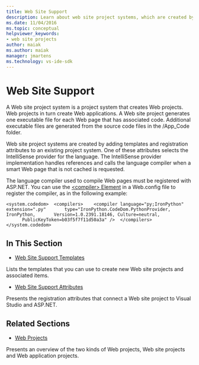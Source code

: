 ```yaml
---
title: Web Site Support
description: Learn about web site project systems, which are created by adding templates and registration attributes to an existing project system.
ms.date: 11/04/2016
ms.topic: conceptual
helpviewer_keywords:
- web site projects
author: maiak
ms.author: maiak
manager: jmartens
ms.technology: vs-ide-sdk
---
```

# Web Site Support

A Web site project system is a project system that creates Web projects. Web projects in turn create Web applications. A Web site project generates one executable file for each Web page that has associated code. Additional executable files are generated from the source code files in the /App_Code folder.

 Web site project systems are created by adding templates and registration attributes to an existing project system. One of these attributes selects the IntelliSense provider for the language. The IntelliSense provider implementation handles references and calls the language compiler when a smart Web page that is not cached is requested.

 The language compiler used to compile Web pages must be registered with ASP.NET. You can use the [\<compiler> Element](/dotnet/framework/configure-apps/file-schema/compiler/compiler-element) in a Web.config file to register the compiler, as in the following example:

```
<system.codedom>  <compilers>    <compiler language="py;IronPython" extension=".py"       type="IronPython.CodeDom.PythonProvider, IronPython,       Version=1.0.2391.18146, Culture=neutral,       PublicKeyToken=b03f5f7f11d50a3a" />  </compilers></system.codedom>
```

## In This Section
- [Web Site Support Templates](../../extensibility/internals/web-site-support-templates.md)

 Lists the templates that you can use to create new Web site projects and associated items.

- [Web Site Support Attributes](../../extensibility/internals/web-site-support-attributes.md)

 Presents the registration attributes that connect a Web site project to Visual Studio and ASP.NET.

## Related Sections
- [Web Projects](../../extensibility/internals/web-projects.md)

 Presents an overview of the two kinds of Web projects, Web site projects and Web application projects.
